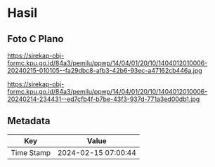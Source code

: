 # Hasil

## Foto C Plano

https://sirekap-obj-formc.kpu.go.id/84a3/pemilu/ppwp/14/04/01/20/10/1404012010006-20240215-010105--fa29dbc8-afb3-42b6-93ec-a47162cb446a.jpg

https://sirekap-obj-formc.kpu.go.id/84a3/pemilu/ppwp/14/04/01/20/10/1404012010006-20240214-234431--ed7cfb4f-b7be-43f3-937d-771a3ed00db1.jpg


## Metadata

| Key        | Value               |
| ---------- | ------------------- |
| Time Stamp | 2024-02-15 07:00:44 |



